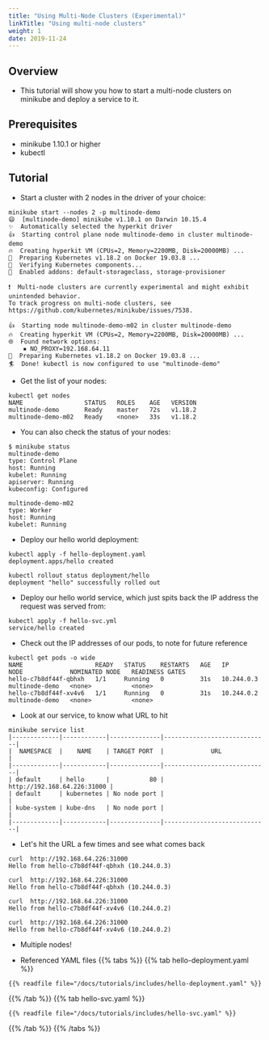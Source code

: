 ```yaml
---
title: "Using Multi-Node Clusters (Experimental)"
linkTitle: "Using multi-node clusters"
weight: 1
date: 2019-11-24
---
```


## Overview

- This tutorial will show you how to start a multi-node clusters on minikube and deploy a service to it.

## Prerequisites

- minikube 1.10.1 or higher
- kubectl

## Tutorial

- Start a cluster with 2 nodes in the driver of your choice:
```
minikube start --nodes 2 -p multinode-demo
😄  [multinode-demo] minikube v1.10.1 on Darwin 10.15.4
✨  Automatically selected the hyperkit driver
👍  Starting control plane node multinode-demo in cluster multinode-demo
🔥  Creating hyperkit VM (CPUs=2, Memory=2200MB, Disk=20000MB) ...
🐳  Preparing Kubernetes v1.18.2 on Docker 19.03.8 ...
🔎  Verifying Kubernetes components...
🌟  Enabled addons: default-storageclass, storage-provisioner

❗  Multi-node clusters are currently experimental and might exhibit unintended behavior.
To track progress on multi-node clusters, see https://github.com/kubernetes/minikube/issues/7538.

👍  Starting node multinode-demo-m02 in cluster multinode-demo
🔥  Creating hyperkit VM (CPUs=2, Memory=2200MB, Disk=20000MB) ...
🌐  Found network options:
    ▪ NO_PROXY=192.168.64.11
🐳  Preparing Kubernetes v1.18.2 on Docker 19.03.8 ...
🏄  Done! kubectl is now configured to use "multinode-demo"

```

- Get the list of your nodes:
```
kubectl get nodes
NAME                 STATUS   ROLES    AGE   VERSION
multinode-demo       Ready    master   72s   v1.18.2
multinode-demo-m02   Ready    <none>   33s   v1.18.2
```

- You can also check the status of your nodes:
```
$ minikube status
multinode-demo
type: Control Plane
host: Running
kubelet: Running
apiserver: Running
kubeconfig: Configured

multinode-demo-m02
type: Worker
host: Running
kubelet: Running
```

- Deploy our hello world deployment:
```
kubectl apply -f hello-deployment.yaml
deployment.apps/hello created

kubectl rollout status deployment/hello
deployment "hello" successfully rolled out
```


- Deploy our hello world service, which just spits back the IP address the request was served from:
```
kubectl apply -f hello-svc.yml
service/hello created
```


- Check out the IP addresses of our pods, to note for future reference
```
kubectl get pods -o wide
NAME                    READY   STATUS    RESTARTS   AGE   IP           NODE             NOMINATED NODE   READINESS GATES
hello-c7b8df44f-qbhxh   1/1     Running   0          31s   10.244.0.3   multinode-demo   <none>           <none>
hello-c7b8df44f-xv4v6   1/1     Running   0          31s   10.244.0.2   multinode-demo   <none>           <none>
```

- Look at our service, to know what URL to hit
```
minikube service list
|-------------|------------|--------------|-----------------------------|
|  NAMESPACE  |    NAME    | TARGET PORT  |             URL             |
|-------------|------------|--------------|-----------------------------|
| default     | hello      |           80 | http://192.168.64.226:31000 |
| default     | kubernetes | No node port |                             |
| kube-system | kube-dns   | No node port |                             |
|-------------|------------|--------------|-----------------------------|
```

- Let's hit the URL a few times and see what comes back
```
curl  http://192.168.64.226:31000
Hello from hello-c7b8df44f-qbhxh (10.244.0.3)

curl  http://192.168.64.226:31000
Hello from hello-c7b8df44f-qbhxh (10.244.0.3)

curl  http://192.168.64.226:31000
Hello from hello-c7b8df44f-xv4v6 (10.244.0.2)

curl  http://192.168.64.226:31000
Hello from hello-c7b8df44f-xv4v6 (10.244.0.2)
```

- Multiple nodes!


- Referenced YAML files
{{% tabs %}}
{{% tab hello-deployment.yaml %}}
```
{{% readfile file="/docs/tutorials/includes/hello-deployment.yaml" %}}
```
{{% /tab %}}
{{% tab hello-svc.yaml %}}
```
{{% readfile file="/docs/tutorials/includes/hello-svc.yaml" %}}
```
{{% /tab %}}
{{% /tabs %}}

